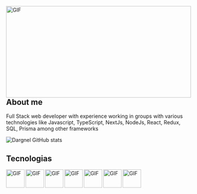 
<div><img align="right" height=250px width=100% alt="GIF" src="https://media2.giphy.com/media/L1R1tvI9svkIWwpVYr/giphy.gif?cid=ecf05e47eqj6eom9fm4002wc0a5x8y5psb35eaqfkf3j970x&rid=giphy.gif&ct=g" /></div>

<h2>About me</h2>
<p>Full Stack web developer with experience working in groups
with various technologies like Javascript, TypeScript, NextJs, NodeJs, React, Redux, SQL, Prisma among other frameworks
</p>

![Dargnel GitHub stats](https://github-readme-stats.vercel.app/api?username=Dargnel&show_icons=true&theme=radical)


<h2>Tecnologias</h2>
<div><img align="left" height=50px alt="GIF" src="https://ayudawp.com/wp-content/uploads/2017/01/javascript-logo-escudo.png" /></div>
<div><img align="left" height=50px alt="GIF" src="https://miro.medium.com/max/1400/0*RKICUYO863Mu_2mX.png" /></div>
<div><img align="left" height=50px alt="GIF" src="https://upload.wikimedia.org/wikipedia/commons/thumb/4/47/React.svg/800px-React.svg.png" /></div>
<div><img align="left" height=50px alt="GIF" src="https://carlosazaustre.es/images/como-funciona-redux-conceptos-basicos/logo_redux.png" /></div>
<div><img align="left" height=50px alt="GIF" src="https://miro.medium.com/max/792/1*lJ32Bl-lHWmNMUSiSq17gQ.png" /></div>
<div><img align="left" height=50px alt="GIF" src="https://upload.wikimedia.org/wikipedia/commons/thumb/8/8e/Nextjs-logo.svg/1200px-Nextjs-logo.svg.png" /></div>
<div><img align="left" height=50px alt="GIF" src="https://upload.wikimedia.org/wikipedia/commons/8/87/Sql_data_base_with_logo.png" /></div>


